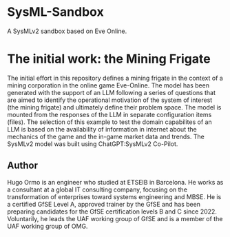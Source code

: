 # SysML-Sandbox
A SysMLv2 sandbox based on Eve Online.

# The initial work: the Mining Frigate
The initial effort in this repository defines a mining frigate in the context of a mining corporation in the online game Eve-Online.
The model has been generated with the support of an LLM following a series of questions that are aimed to identify the operational motivation of the system of interest (the mining frigate) and ultimately define their problem space. The model is mounted from the responses of the LLM in separate configuration items (files).
The selection of this example to test the domain capabilites of an LLM is based on the availability of information in internet about the mechanics of the game and the in-game market data and trends. The SysMLv2 model was built using ChatGPT:SysMLv2 Co-Pilot.
 
## Author
Hugo Ormo is an engineer who studied at ETSEIB in Barcelona. He works as a consultant at a global IT consulting company, focusing on the transformation of enterprises toward systems engineering and MBSE. He is a certified GfSE Level A, approved trainer by the GfSE and has been preparing candidates for the GfSE certification levels B and C since 2022. Voluntarily, he leads the UAF working group of GfSE and is a member of the UAF working group of OMG.
